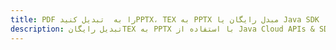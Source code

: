 ---title: PDF را به  تبدیل کنیدPPTX، TEX به PPTX مبدل رایگان یا Java SDKdescription: تبدیل رایگانTEX به PPTX با استفاده از Java Cloud APIs & SDK همچنین اسناد PDF را در Cloud ایجاد، ویرایش و رندر کنید.---